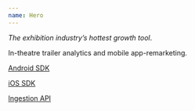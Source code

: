 ```yaml
---
name: Hero
---
```


*The exhibition industry’s hottest growth tool*.

In-theatre trailer analytics and mobile app-remarketing.

[Android SDK](./sdk/android)

[iOS SDK](./sdk/ios)

[Ingestion API](./api/ingestion)
